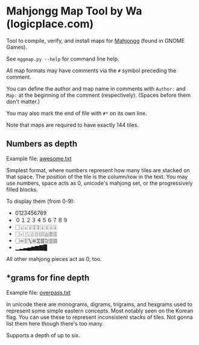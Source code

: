 # Mahjongg Map Tool by Wa (logicplace.com)

Tool to compile, verify, and install maps for [Mahjongg](https://wiki.gnome.org/Apps/Mahjongg) (found in GNOME Games).

See `mggmap.py --help` for command line help.

All map formats may have comments via the `#` symbol preceding the comment.

You can define the author and map name in comments with `Author:` and `Map:` at
the beginning of the comment (respectively). (Spaces before them don't matter.)

You may also mark the end of file with `#*` on its own line.

Note that maps are required to have exactly 144 tiles.

## Numbers as depth

Example file: [awesome.txt](awesome.txt)

Simplest format, where numbers represent how many tiles are stacked on that
space. The position of the tile is the column/row in the text. You may use
numbers, space acts as 0, unicode's mahjong set, or the progressively filled
blocks.

To display them (from 0-9):

* 0123456789
* ０１２３４５６７８９
* 🀆🀇🀈🀉🀊🀋🀌🀍🀎🀏
* 🀆🀐🀑🀒🀓🀔🀕🀖🀗🀘
* 🀆🀙🀚🀛🀜🀝🀞🀟🀠🀡
*  ▁▂▃▄▅▆▇█

All other mahjong pieces act as 0, too.

## \*grams for fine depth

Example file: [overpass.txt](overpass.txt)

In unicode there are monograms, digrams, trigrams, and hexgrams used to 
represent some simple eastern concepts. Most notably seen on the Korean flag.
You can use these to represent inconsistent stacks of tiles. Not gonna list
them here though there's too many.

Supports a depth of up to six.
